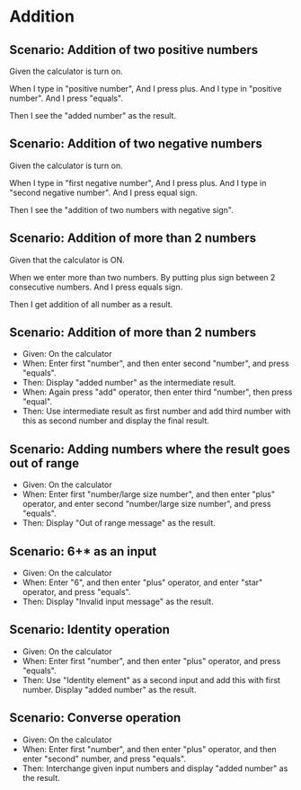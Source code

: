 # Addition

## Scenario: Addition of two positive numbers
  
  Given the calculator is turn on.

  When I type in "positive number", And I press plus.
  And I type in "positive number".
  And I press "equals".
  
  Then I see the "added number" as the result.
  
## Scenario: Addition of two negative numbers

  Given the calculator is turn on.
  
  When I type in "first negative number", And I press plus.
  And I type in "second negative number".
  And I press equal sign.
  
  Then I see the "addition of two numbers with negative sign".
  
## Scenario: Addition of more than 2 numbers

  Given that the calculator is ON.
  
  When we enter more than two numbers.
  By putting plus sign between 2 consecutive numbers.
  And I press equals sign.
  
  Then I get addition of all number as a result.
  
## Scenario: Addition of more than 2 numbers

- Given: On the calculator
- When: Enter first "number",
  and then enter second "number",
   and press "equals".
- Then: Display "added number" as the intermediate result.
- When: Again press "add" operator,
         then enter third "number",
         then press "equal".
- Then: Use intermediate result as first number and add third
        number with this as second number and
        display the final result.

## Scenario: Adding numbers where the result goes out of range

- Given: On the calculator
- When: Enter first "number/large size number",
  and then enter "plus" operator,
  and enter second "number/large size number",
   and press "equals".
- Then: Display "Out of range message" as the result.

## Scenario: 6+* as an input

- Given: On the calculator
- When: Enter "6",
  and then enter "plus" operator,
  and enter "star" operator,
   and press "equals".
- Then: Display "Invalid input message" as the result.

## Scenario: Identity operation

- Given: On the calculator
- When: Enter first "number",
  and then enter "plus" operator,
   and press "equals".
- Then: Use "Identity element" as a second input and add this with first number.
        Display "added number" as the result.

## Scenario: Converse operation

- Given: On the calculator
- When: Enter first "number",
  and then enter "plus" operator,
  and then enter "second" number,
   and press "equals".
- Then: Interchange given input numbers and
        display "added number" as the result.
